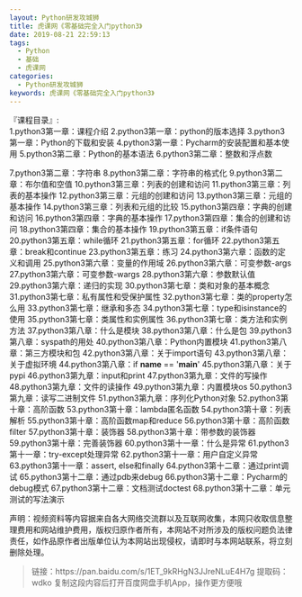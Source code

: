 ```yaml
---
layout: Python研发攻城狮
title: 虎课网《零基础完全入门python3》
date: 2019-08-21 22:59:13
tags:
  - Python
  - 基础
  - 虎课网
categories:
  - Python研发攻城狮
keywords: 虎课网《零基础完全入门python3》
---
```

『课程目录』:   
1.python3第一章：课程介绍
2.python3第一章：python的版本选择
3.python3第一章：Python的下载和安装
4.python3第一章：Pycharm的安装配置和基本使用
5.python3第二章：Python的基本语法
6.python3第二章：整数和浮点数
<!-- more --> 
7.python3第二章：字符串
8.python3第二章：字符串的格式化
9.python3第二章：布尔值和空值
10.python3第三章：列表的创建和访问
11.python3第三章：列表的基本操作
12.python3第三章：元组的创建和访问
13.python3第三章：元组的基本操作
14.python3第三章：列表和元组的比较
15.python3第四章：字典的创建和访问
16.python3第四章：字典的基本操作
17.python3第四章：集合的创建和访问
18.python3第四章：集合的基本操作
19.python3第五章：if条件语句
20.python3第五章：while循环
21.python3第五章：for循环
22.python3第五章：break和continue
23.python3第五章：练习
24.python3第六章：函数的定义和调用
25.python3第六章：变量的作用域
26.python3第六章：可变参数-args
27.python3第六章：可变参数-wargs
28.python3第六章：参数默认值
29.python3第六章：递归的实现
30.python3第七章：类和对象的基本概念
31.python3第七章：私有属性和受保护属性
32.python3第七章：类的property怎么用
33.python3第七章：继承和多态
34.python3第七章：type和isinstance的使用
35.python3第七章：类属性和实例属性
36.python3第七章：类方法和实例方法
37.python3第八章：什么是模块
38.python3第八章：什么是包
39.python3第八章：syspath的用处
40.python3第八章：Python内置模块
41.python3第八章：第三方模块和包
42.python3第八章：关于import语句
43.python3第八章：关于虚拟环境
44.python3第八章：if __name__ == '__main__'
45.python3第八章：关于pypi
46.python3第九章：input和print
47.python3第九章：文件的写操作
48.python3第九章：文件的读操作
49.python3第九章：内置模块os
50.python3第九章：读写二进制文件
51.python3第九章：序列化Python对象
52.python3第十章：高阶函数
53.python3第十章：lambda匿名函数
54.python3第十章：列表解析
55.python3第十章：高阶函数map和reduce
56.python3第十章：高阶函数filter
57.python3第十章：装饰器
58.python3第十章：带参数的装饰器
59.python3第十章：完善装饰器
60.python3第十一章：什么是异常
61.python3第十一章：try-except处理异常
62.python3第十一章：用户自定义异常
63.python3第十一章：assert, else和finally
64.python3第十二章：通过print调试
65.python3第十二章：通过pdb来debug
66.python3第十二章：Pycharm的debug模式
67.python3第十二章：文档测试doctest
68.python3第十二章：单元测试的写法演示
<div class="post-copyright">
    <div class="post-copyright__author">
      <span class="post-copyright-meta">声明：视频资料等内容据来自各大网络交流群以及互联网收集，本网只收取信息整理费用和网站维护费用，版权归原作者所有，本网站不对所涉及的版权问题负法律责任，如作品原作者出版单位认为本网站出现侵权，请即时与本网站联系，将立刻删除处理。 </span>
    </div>
</div>

<blockquote class="blockquote-center">
链接：https://pan.baidu.com/s/1ET_9kRHgN3JJreNLuE4H7g 
提取码：wdko 
复制这段内容后打开百度网盘手机App，操作更方便哦
</blockquote>

